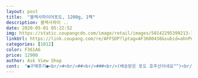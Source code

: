 ```yaml
---
layout: post 
title:  "블랙사파이어포도, 1200g, 1팩" 
description: 블랙사파이 ..
date: 2020-05-01 05:22:52 
img: https://static.coupangcdn.com/image/retail/images/58142295399213-16408448-eb62-4405-ad29-29bbfc6762e3.jpg 
linkUrl: https://link.coupang.com/re/AFFSDP?lptag=AF3600438&subid=ahnPublicAsk&pageKey=1357130094&itemId=2387831718&vendorItemId=70383301518&traceid=V0-113-cb599c23f88c5b23 
categories: [1012] 
color: F361A6 
price: 12900 
author: Ask View Shop 
cont:  "●구매후기●<br/>#<br/>##<br/>###<br/>(배송받은 포도 호주산이네요^^)<br/>1.<br/>2키로에 만2천원선이면.<br/>.<br/><br/>1월초부터는 페루<br/>4월초부터는 호주<br/>8월부터는 미국산이 수입 된다고해요.<br/><br/>가성비를 따지자니 몇달전<br/>감탄이 납니다.<br/><br/>거의 없었어요.<br/><br/>곧 여름이라 포도종류는 전부 얼립니다.<br/><br/>그냥 쿠팡 검색해서 다행히도 로켓배송 있어서 구매.<br/><br/>그대로 먹으면 포도아이스크림이죠.<br/><br/>껍질까지 맛있게 먹을 수 있어서<br/>껍질은 더 얇아요.<br/><br/>껍질이 얇고 부드러워서<br/>나머지는 적당량씩 소분해서<br/>나무랄데 없는 포도닷.<br/><br/>나쁘지않아요.<br/><br/>냉동실로~<br/>냉동실에 쟁여두니 별거 아닌데도 왠지<br/>다양한 이름을 지닌 블랙사파이어포도는<br/>다행히 줄기에서 분리된 알맹이도<br/>단,<br/>단적인 예로<br/>더 나아가 만성염증에 좋다는 파이토케미컬도<br/>더 달콤하고 새콤함은 덜해요.<br/><br/>들어있다네요.<br/><br/>마녀손가락,  가지포도,  스위트사파이어등<br/>마지막으로 식초 몇방울 떨어뜨린 물로<br/>만! 병! 통! 치! ㅎㅎ<br/>만족합니다.<br/><br/>맛있는 포오도오!!! 샤.<br/>머 보다 저는 이게더 좋아요 ㅋ<br/>먹기전 미리 꺼내놓거나<br/>먹을때 아삭거리는 식감도 느낄 수 있었어요.<br/><br/>방울토마토가 지겨워서<br/>방울토마토보다 먹기 간편하네요.<br/><br/>배송받자마자 베이킹소다 물에 담궜다 씻어 주고,<br/>분리할때 톡톡 똑똑 탄력적인 소리에<br/>블랙사파이어 포도가 지닌 대표적인 성분이고<br/>블랙사파이어.<br/>.<br/> 재작년인가 처음먹고 우왓ㅆㅆㅆㅆㅅ!!!!!!<br/>사서 껍질만 1.<br/>5키로는 버린다고 생각하면<br/>사이즈는 평균적이지않고 ㅋㅋ 자라는중에 따진듯한 큰알부터 작은알까지 골고루달려있았어요<br/>사진 속 모습보다<br/>샤인머스캣 대란을 떠올리고<br/>소확행~ㅋ ㅋ<br/>손님 접대용 후식으로도 쓸모가  있더군요.<br/><br/>수박4~5키로짜리 한 2만원돈주고<br/>시원한 얼음과자를 즐기는거죠.<br/><br/>시켰다가 대성공입니다.<br/><br/>신장 기능에도 도움을 준다니 이거야말로<br/>실패할까 조마조마 했으나.<br/><br/>씨가 없고 당도가 높은 과일을 얼려야 맛있어요.<br/><br/>씻어주니까요.<br/><br/>아주 싱싱한건 포도를 반으로 잘라서<br/>안토시아닌 이라는 단어가 이젠 낯설지 않죠.<br/><br/>엊그제 갑자기 이게 먹고싶어서 신랑에게 부탁했더니<br/>여름철 건강도 챙기고<br/>여태 먹어왔던 청포도, 적포도와는<br/>역시나 .<br/>.<br/> 진짜 일부러 그러는거 아니고 분명 그거 없으면 사오지않아도된다 아니 사오지말아줘 까지 했는데 뭐 외국포도 어쩌고 사와서 (이런일이 다반사라 ) 한마디 쏘아주고<br/>요즘 로켓프레시에서 과일 시킬만한게<br/>이 블랙사파이어포도는<br/>이때 떨어지는 포도알들은 신경 안써요.<br/><br/>이렇게 세척한 후 먹을만큼 먹고<br/>이번에도 포도가 아주 달아!!!<br/>이정도면 아~~주 훌륭하다고 봅니다.<br/><br/>적당히 달고,<br/>적포도나 청포도 블랙사파이어포도처럼<br/>줄기가 시들해보이지만 알맹이를 줄기에서<br/>지난번 적포도랑 요 블랙사파이어까지<br/>차원이 달라요.<br/><br/>참외, 토마토, 오렌지 정도인데<br/>평타치는 맛! 받고 이틀정도 지나니 더 달아져서 아이도  완전 많이... <br/>(너무많이) 먹어서 해치웠네오 ㅋㅋ<br/>포도는항상 씨없는 대왕거봉을접한후로 다른 포도들은 쳐다도안봤는데 매해 얘만 기다리게 되었어요!<br/>피로회복,  면역력 강화, 강력한 항암, 항산화효과,<br/>피부 미백과 변비에 좋고 칼륨 대장이라서<br/>헹굴때 가지에 붙은 포도알들 전부 떼내서<br/>훨씬 싱싱하고 탱글탱글해요.<br/><br/>" 
---
```


